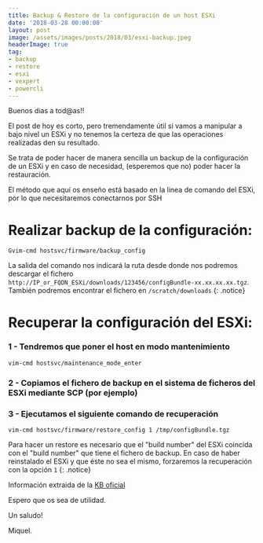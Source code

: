 ```yaml
---
title: Backup & Restore de la configuración de un host ESXi
date: '2018-03-28 00:00:00'
layout: post
image: /assets/images/posts/2018/03/esxi-backup.jpeg
headerImage: true
tag:
- backup
- restore
- esxi
- vexpert
- powercli
---
```


Buenos dias a tod@as!!

El post de hoy es corto, pero tremendamente útil si vamos a manipular a bajo nivel un ESXi y no tenemos la certeza de que las operaciones realizadas den su resultado.

Se trata de poder hacer de manera sencilla un backup de la configuración de un ESXi y en caso de necesidad, (esperemos que no) poder hacer la restauración.

El método que aquí os enseño está basado en la linea de comando del ESXi, por lo que necesitaremos conectarnos por SSH

# Realizar backup de la configuración:

```ssh
Gvim-cmd hostsvc/firmware/backup_config
```

La salida del comando nos indicará la ruta desde donde nos podremos descargar el fichero `http://IP_or_FQDN_ESXi/downloads/123456/configBundle-xx.xx.xx.xx.tgz`. También podremos encontrar el fichero en `/scratch/downloads`
{: .notice}

# Recuperar la configuración del ESXi:

### 1 - Tendremos que poner el host en modo mantenimiento

```ssh
vim-cmd hostsvc/maintenance_mode_enter
```

### 2 - Copiamos el fichero de backup en el sistema de ficheros del ESXi mediante SCP (por ejemplo)

### 3 - Ejecutamos el siguiente comando de recuperación

```ssh
vim-cmd hostsvc/firmware/restore_config 1 /tmp/configBundle.tgz
```

Para hacer un restore es necesario que el "build number" del ESXi coincida con el "build number" que tiene el fichero de backup. En caso de haber reinstalado el ESXi y que éste no sea el mismo, forzaremos la recuperación con la opción `1`
{: .notice}

Información extraida de la [KB oficial](https://kb.vmware.com/s/article/2042141?)

Espero que os sea de utilidad.

Un saludo!

Miquel.


